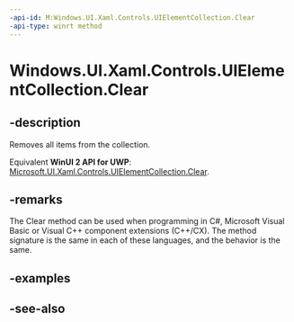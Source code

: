 ```yaml
---
-api-id: M:Windows.UI.Xaml.Controls.UIElementCollection.Clear
-api-type: winrt method
---
```


<!-- Method syntax
public void Clear()
-->

# Windows.UI.Xaml.Controls.UIElementCollection.Clear

## -description
Removes all items from the collection.

Equivalent **WinUI 2 API for UWP**: [Microsoft.UI.Xaml.Controls.UIElementCollection.Clear](/windows/winui/api/microsoft.ui.xaml.controls.uielementcollection.clear).

## -remarks
The Clear method can be used when programming in C#, Microsoft Visual Basic or Visual C++ component extensions (C++/CX). The method signature is the same in each of these languages, and the behavior is the same.

## -examples

## -see-also
